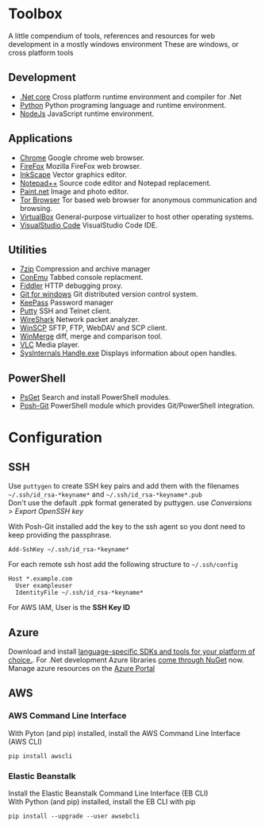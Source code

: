 # Toolbox #

A little compendium of tools, references and resources for web development in a mostly windows environment
These are windows, or cross platform tools

## Development ##
- [.Net core](https://www.microsoft.com/net/core)
    Cross platform runtime environment and compiler for .Net
- [Python](https://www.python.org/)
    Python programing language and runtime environment.
- [NodeJs](https://nodejs.org/)
    JavaScript runtime environment.

## Applications ##
- [Chrome](https://www.google.com/chrome/)
    Google chrome web browser.
- [FireFox](https://www.mozilla.org/en-GB/firefox/new/)
    Mozilla FireFox web browser.
- [InkScape](https://inkscape.org/)
    Vector graphics editor.
- [Notepad++](https://notepad-plus-plus.org/)
    Source code editor and Notepad replacement.
- [Paint.net](http://www.getpaint.net/)
    Image and photo editor.
- [Tor Browser](https://www.torproject.org/)
    Tor based web browser for anonymous communication and browsing.
- [VirtualBox](https://www.virtualbox.org/)
    General-purpose virtualizer to host other operating systems.
- [VisualStudio Code](https://code.visualstudio.com/)
    VisualStudio Code IDE.

## Utilities ##
- [7zip](http://www.7-zip.org/download.html)
    Compression and archive manager
- [ConEmu](https://conemu.github.io/)
    Tabbed console replacment.
- [Fiddler](http://www.telerik.com/fiddler)
    HTTP debugging proxy.
- [Git for windows](https://git-scm.com/download/win)
    Git distributed version control system.
- [KeePass](http://keepass.info/)
    Password manager
- [Putty](http://www.chiark.greenend.org.uk/~sgtatham/putty/)
    SSH and Telnet client.
- [WireShark](https://www.wireshark.org/)
    Network packet analyzer.
- [WinSCP](https://winscp.net/)
    SFTP, FTP, WebDAV and SCP client.
- [WinMerge](http://winmerge.org/)
    diff, merge and comparison tool.
- [VLC](http://www.videolan.org/)
    Media player.
- [SysInternals Handle.exe](https://technet.microsoft.com/en-us/sysinternals/bb896655.aspx)
    Displays information about open handles.

## PowerShell ##
- [PsGet](http://psget.net/)
    Search and install PowerShell modules.
- [Posh-Git](http://dahlbyk.github.io/posh-git/)
    PowerShell module which provides Git/PowerShell integration.

# Configuration #

## SSH ##

Use `puttygen` to create SSH key pairs and add them with the filenames `~/.ssh/id_rsa-*keyname*` and `~/.ssh/id_rsa-*keyname*.pub`\
Don't use the default .ppk format generated by puttygen. use *Conversions* > *Export OpenSSH key*

With Posh-Git installed add the key to the ssh agent so you dont need to keep providing the passphrase.
```
Add-SshKey ~/.ssh/id_rsa-*keyname*
```

For each remote ssh host add the following structure to `~/.ssh/config`

```
Host *.example.com
  User exampleuser
  IdentityFile ~/.ssh/id_rsa-*keyname*
```

For AWS IAM, User is the **SSH Key ID**

## Azure ##

Download and install [language-specific SDKs and tools for your platform of choice.](https://azure.microsoft.com/en-gb/downloads/).
For .Net development Azure libraries [come through NuGet](https://www.nuget.org/packages?q=windowsazureofficial) now.
Manage azure resources on the [Azure Portal](https://portal.azure.com/)

## AWS ##

### AWS Command Line Interface ###
With Pyton (and pip) installed, install the AWS Command Line Interface (AWS CLI)
```
pip install awscli
```

### Elastic Beanstalk ###

Install the Elastic Beanstalk Command Line Interface (EB CLI)\
With Python (and pip) installed, install the EB CLI with pip
```
pip install --upgrade --user awsebcli
```
